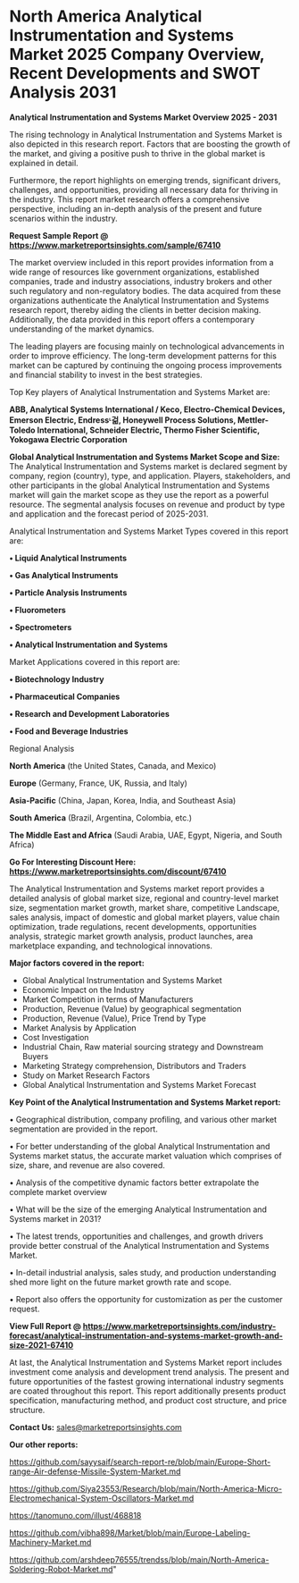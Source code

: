 # North America Analytical Instrumentation and Systems Market 2025 Company Overview, Recent Developments and SWOT Analysis 2031

<Strong> Analytical Instrumentation and Systems Market Overview 2025 - 2031</strong>

The rising technology in Analytical Instrumentation and Systems Market is also depicted in this research report. Factors that are boosting the growth of the market, and giving a positive push to thrive in the global market is explained in detail.

Furthermore, the report highlights on emerging trends, significant drivers, challenges, and opportunities, providing all necessary data for thriving in the industry. This report market research offers a comprehensive perspective, including an in-depth analysis of the present and future scenarios within the industry.

<strong>Request Sample Report @ <a href=https://www.marketreportsinsights.com/sample/67410>https://www.marketreportsinsights.com/sample/67410</a></strong>

The market overview included in this report provides information from a wide range of resources like government organizations, established companies, trade and industry associations, industry brokers and other such regulatory and non-regulatory bodies. The data acquired from these organizations authenticate the Analytical Instrumentation and Systems research report, thereby aiding the clients in better decision making. Additionally, the data provided in this report offers a contemporary understanding of the market dynamics.

The leading players are focusing mainly on technological advancements in order to improve efficiency. The long-term development patterns for this market can be captured by continuing the ongoing process improvements and financial stability to invest in the best strategies.

Top Key players of Analytical Instrumentation and Systems Market are:

<strong>ABB, Analytical Systems International / Keco, Electro-Chemical Devices, Emerson Electric, Endressᶫ걺, Honeywell Process Solutions, Mettler-Toledo International, Schneider Electric, Thermo Fisher Scientific, Yokogawa Electric Corporation</strong>

<strong><b>Global Analytical Instrumentation and Systems Market Scope and Size:</b></strong>
The Analytical Instrumentation and Systems market is declared segment by company, region (country), type, and application. Players, stakeholders, and other participants in the global Analytical Instrumentation and Systems market will gain the market scope as they use the report as a powerful resource. The segmental analysis focuses on revenue and product by type and application and the forecast period of 2025-2031.

Analytical Instrumentation and Systems Market Types covered in this report are:

<strong>• Liquid Analytical Instruments

• Gas Analytical Instruments

• Particle Analysis Instruments

• Fluorometers

• Spectrometers

• Analytical Instrumentation and Systems</strong>

Market Applications covered in this report are:

<strong>• Biotechnology Industry

• Pharmaceutical Companies

• Research and Development Laboratories

• Food and Beverage Industries</strong> 

Regional Analysis

<strong>North America</strong> (the United States, Canada, and Mexico)

<strong>Europe</strong> (Germany, France, UK, Russia, and Italy)

<strong>Asia-Pacific</strong> (China, Japan, Korea, India, and Southeast Asia)

<strong>South America</strong> (Brazil, Argentina, Colombia, etc.)

<strong>The Middle East and Africa</strong> (Saudi Arabia, UAE, Egypt, Nigeria, and South Africa)

<strong>Go For Interesting Discount Here: <a href=https://www.marketreportsinsights.com/discount/67410>https://www.marketreportsinsights.com/discount/67410</a></strong>

The Analytical Instrumentation and Systems market report provides a detailed analysis of global market size, regional and country-level market size, segmentation market growth, market share, competitive Landscape, sales analysis, impact of domestic and global market players, value chain optimization, trade regulations, recent developments, opportunities analysis, strategic market growth analysis, product launches, area marketplace expanding, and technological innovations.

<strong><b>Major factors covered in the report:</b></strong>
<ul>
  <li>Global Analytical Instrumentation and Systems Market </li>
  <li>Economic Impact on the Industry</li>
  <li>Market Competition in terms of Manufacturers</li>
  <li>Production, Revenue (Value) by geographical segmentation</li>
  <li>Production, Revenue (Value), Price Trend by Type</li>
  <li>Market Analysis by Application</li>
  <li>Cost Investigation</li>
  <li>Industrial Chain, Raw material sourcing strategy and Downstream Buyers</li>
  <li>Marketing Strategy comprehension, Distributors and Traders</li>
  <li>Study on Market Research Factors</li>
  <li>Global Analytical Instrumentation and Systems Market Forecast</li>
</ul>

<strong><b>Key Point of the Analytical Instrumentation and Systems Market report:</b></strong>

• Geographical distribution, company profiling, and various other market segmentation are provided in the report.

• For better understanding of the global Analytical Instrumentation and Systems market status, the accurate market valuation which comprises of size, share, and revenue are also covered.

• Analysis of the competitive dynamic factors better extrapolate the complete market overview

• What will be the size of the emerging Analytical Instrumentation and Systems market in 2031?

• The latest trends, opportunities and challenges, and growth drivers provide better construal of the Analytical Instrumentation and Systems Market.

• In-detail industrial analysis, sales study, and production understanding shed more light on the future market growth rate and scope.

• Report also offers the opportunity for customization as per the customer request.

<strong><b>View Full Report @ <a href=https://www.marketreportsinsights.com/industry-forecast/analytical-instrumentation-and-systems-market-growth-and-size-2021-67410>https://www.marketreportsinsights.com/industry-forecast/analytical-instrumentation-and-systems-market-growth-and-size-2021-67410</a></b></strong>


At last, the Analytical Instrumentation and Systems Market report includes investment come analysis and development trend analysis. The present and future opportunities of the fastest growing international industry segments are coated throughout this report. This report additionally presents product specification, manufacturing method, and product cost structure, and price structure.

<strong>Contact Us:</strong>
sales@marketreportsinsights.com

<strong>Our other reports:</strong>

<a href=https://github.com/sayysaif/search-report-re/blob/main/Europe-Short-range-Air-defense-Missile-System-Market.md>https://github.com/sayysaif/search-report-re/blob/main/Europe-Short-range-Air-defense-Missile-System-Market.md</a>

<a href=https://github.com/Siya23553/Research/blob/main/North-America-Micro-Electromechanical-System-Oscillators-Market.md>https://github.com/Siya23553/Research/blob/main/North-America-Micro-Electromechanical-System-Oscillators-Market.md</a>

<a href=https://tanomuno.com/illust/468818>https://tanomuno.com/illust/468818</a>

<a href=https://github.com/vibha898/Market/blob/main/Europe-Labeling-Machinery-Market.md>https://github.com/vibha898/Market/blob/main/Europe-Labeling-Machinery-Market.md</a>

<a href=https://github.com/arshdeep76555/trendss/blob/main/North-America-Soldering-Robot-Market.md>https://github.com/arshdeep76555/trendss/blob/main/North-America-Soldering-Robot-Market.md</a>"
